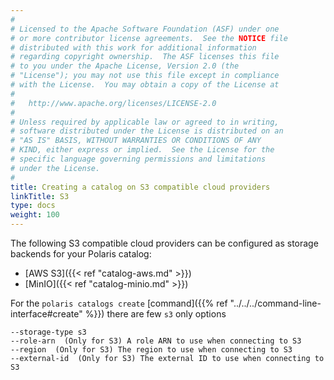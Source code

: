 ```yaml
---
#
# Licensed to the Apache Software Foundation (ASF) under one
# or more contributor license agreements.  See the NOTICE file
# distributed with this work for additional information
# regarding copyright ownership.  The ASF licenses this file
# to you under the Apache License, Version 2.0 (the
# "License"); you may not use this file except in compliance
# with the License.  You may obtain a copy of the License at
#
#   http://www.apache.org/licenses/LICENSE-2.0
#
# Unless required by applicable law or agreed to in writing,
# software distributed under the License is distributed on an
# "AS IS" BASIS, WITHOUT WARRANTIES OR CONDITIONS OF ANY
# KIND, either express or implied.  See the License for the
# specific language governing permissions and limitations
# under the License.
#
title: Creating a catalog on S3 compatible cloud providers
linkTitle: S3
type: docs
weight: 100
---
```


The following S3 compatible cloud providers can be configured as storage backends for your Polaris catalog:

- [AWS S3]({{< ref "catalog-aws.md" >}})
- [MinIO]({{< ref "catalog-minio.md" >}})

For the `polaris catalogs create` [command]({{% ref "../../../command-line-interface#create" %}}) there are few `s3` only options

```text
--storage-type s3
--role-arn  (Only for S3) A role ARN to use when connecting to S3
--region  (Only for S3) The region to use when connecting to S3
--external-id  (Only for S3) The external ID to use when connecting to S3
```

